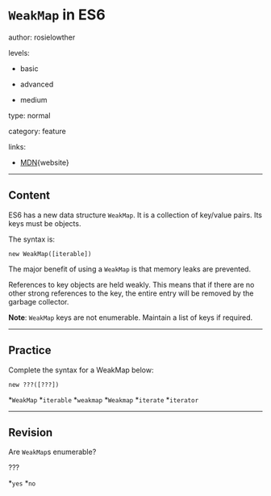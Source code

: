 # `WeakMap` in ES6
author: rosielowther

levels:

  - basic

  - advanced

  - medium

type: normal

category: feature

links:

  - [MDN](https://developer.mozilla.org/en/docs/Web/JavaScript/Reference/Global_Objects/WeakMap){website}

---
## Content

ES6 has a new data structure `WeakMap`. It is a collection of key/value pairs. Its keys must be objects. 

The syntax is:
```
new WeakMap([iterable])
```
The major benefit of using a `WeakMap` is  that memory leaks are prevented.

References to key objects are held weakly. This means that if there are no other strong references to the key, the entire entry will be removed by the garbage collector.

**Note**: `WeakMap` keys are not enumerable. Maintain a list of keys if required.

---
## Practice

Complete the syntax for a WeakMap below:
```
new ???([???])
```
*`WeakMap`
*`iterable`
*`weakmap`
*`Weakmap`
*`iterate`
*`iterator`

---
## Revision

Are `WeakMap`s enumerable?

???

*`yes`
*`no`
